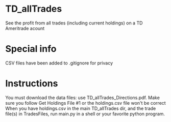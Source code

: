 # TD_allTrades
See the profit from all trades (including current holdings) on a TD Ameritrade acount


# Special info
CSV files have been added to .gitignore for privacy


# Instructions
You must download the data files:  use TD_allTrades_Directions.pdf.
Make sure you follow Get Holdings File #1 or the holdings.csv file won't be correct
When you have holdings.csv in the main TD_allTrades dir, and the trade file(s) in TradesFiles,
run main.py in a shell or your favorite python program.




  



